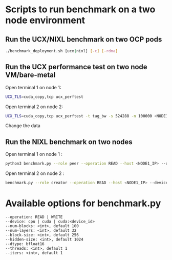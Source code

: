 # Scripts to run benchmark on a two node environment

## Run the UCX/NIXL benchmark on two OCP pods

```bash
./benchmark_deployment.sh [ucx|nixl] [-c] [-rdma]
```

## Run the UCX performance test on two node VM/bare-metal

Open terminal 1 on node 1:

```bash
UCX_TLS=cuda_copy,tcp ucx_perftest
```
Open terminal 2 on node 2:

```bash
UCX_TLS=cuda_copy,tcp ucx_perftest -t tag_bw -s 524288 -n 100000 <NODE1_IP>
```

Change the data
## Run the NIXL benchmark on two nodes

Open terminal 1 on node 1 :
```bash
python3 benchmark.py --role peer --operation READ --host <NODE1_IP> --device cuda
```

Open terminal 2 on node 2 :
```bash
benchmark.py --role creator --operation READ --host <NODE1_IP> --device cuda
```

# Available options for benchmark.py
```plaintext
--operation: READ | WRITE 
--device: cpu | cuda | cuda:<device_id>
--num-blocks: <int>, default 100
--num-layers: <int>, default 32
--block-size: <int>, default 256
--hidden-size: <int>, default 1024
--dtype: bfloat16 
--threads: <int>, default 1
--iters: <int>, default 1
```
